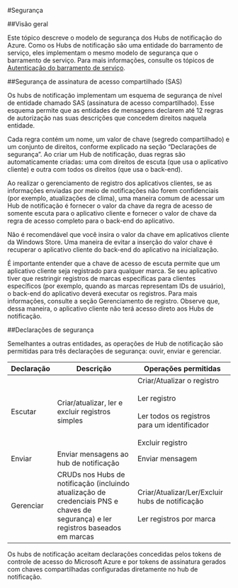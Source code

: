 <properties
	pageTitle="Segurança para Hubs de notificação"
	description="Este tópico explica a segurança para hubs de notificação do Azure."
	services="notification-hubs"
	documentationCenter=".net"
	authors="wesmc7777"
	manager="dwrede"
	editor=""/>

<tags
	ms.service="notification-hubs"
	ms.workload="mobile"
	ms.tgt_pltfrm="mobile-multiple"
	ms.devlang="multiple"
	ms.topic="article"
	ms.date="11/25/2015"
	ms.author="wesmc"/>

#Segurança

##Visão geral

Este tópico descreve o modelo de segurança dos Hubs de notificação do Azure. Como os Hubs de notificação são uma entidade do barramento de serviço, eles implementam o mesmo modelo de segurança que o barramento de serviço. Para mais informações, consulte os tópicos de [Autenticação do barramento de serviço](https://msdn.microsoft.com/library/azure/dn155925.aspx).

##Segurança de assinatura de acesso compartilhado (SAS) 

Os hubs de notificação implementam um esquema de segurança de nível de entidade chamado SAS (assinatura de acesso compartilhado). Esse esquema permite que as entidades de mensagens declarem até 12 regras de autorização nas suas descrições que concedem direitos naquela entidade.

Cada regra contém um nome, um valor de chave (segredo compartilhado) e um conjunto de direitos, conforme explicado na seção “Declarações de segurança”. Ao criar um Hub de notificação, duas regras são automaticamente criadas: uma com direitos de escuta (que usa o aplicativo cliente) e outra com todos os direitos (que usa o back-end).

Ao realizar o gerenciamento de registro dos aplicativos clientes, se as informações enviadas por meio de notificações não forem confidenciais (por exemplo, atualizações de clima), uma maneira comum de acessar um Hub de notificação é fornecer o valor da chave da regra de acesso de somente escuta para o aplicativo cliente e fornecer o valor de chave da regra de acesso completo para o back-end do aplicativo.

Não é recomendável que você insira o valor da chave em aplicativos cliente da Windows Store. Uma maneira de evitar a inserção do valor chave é recuperar o aplicativo cliente do back-end do aplicativo na inicialização.

É importante entender que a chave de acesso de escuta permite que um aplicativo cliente seja registrado para qualquer marca. Se seu aplicativo tiver que restringir registros de marcas específicas para clientes específicos (por exemplo, quando as marcas representam IDs de usuário), o back-end do aplicativo deverá executar os registros. Para mais informações, consulte a seção Gerenciamento de registro. Observe que, dessa maneira, o aplicativo cliente não terá acesso direto aos Hubs de notificação.

##Declarações de segurança

Semelhantes a outras entidades, as operações de Hub de notificação são permitidas para três declarações de segurança: ouvir, enviar e gerenciar.

| Declaração | Descrição | Operações permitidas |
|-------|-------------|--------------------|
| Escutar | Criar/atualizar, ler e excluir registros simples | Criar/Atualizar o registro<br><br>Ler registro<br><br>Ler todos os registros para um identificador<br><br>Excluir registro |
| Enviar | Enviar mensagens ao hub de notificação | Enviar mensagem |
| Gerenciar | CRUDs nos Hubs de notificação (incluindo atualização de credenciais PNS e chaves de segurança) e ler registros baseados em marcas | Criar/Atualizar/Ler/Excluir hubs de notificação<br><br>Ler registros por marca |


Os hubs de notificação aceitam declarações concedidas pelos tokens de controle de acesso do Microsoft Azure e por tokens de assinatura gerados com chaves compartilhadas configuradas diretamente no hub de notificação.

<!---HONumber=AcomDC_1203_2015-->